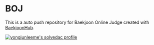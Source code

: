 # BOJ
This is a auto push repository for Baekjoon Online Judge created with [BaekjoonHub](https://github.com/BaekjoonHub/BaekjoonHub).

[![yongjunleeme's solvedac profile](http://mazassumnida.wtf/api/v2/generate_badge?boj=yongjunleeme)](https://solved.ac/yongjunleeme)

